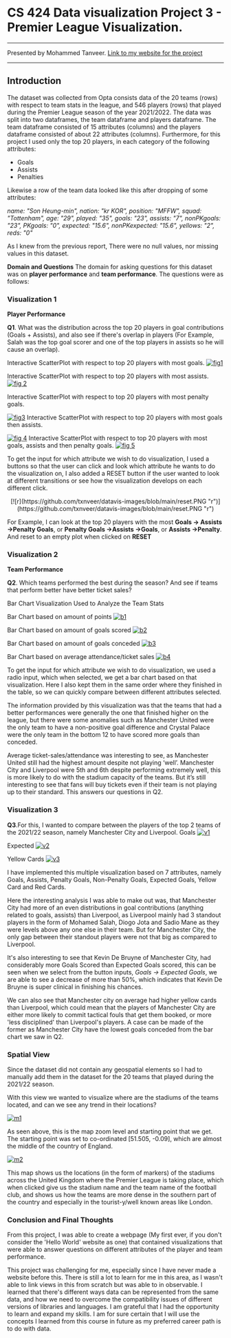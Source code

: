 # CS 424 Data visualization Project 3 - Premier League Visualization.

------------


Presented by Mohammed Tanveer.
<a href ='txnveer.github.io'> Link to my website for the project <a>

------------


## Introduction
The dataset was collected from Opta consists data of the 20 teams (rows) with respect to team stats in the league, and 546 players (rows) that played during the Premier League season of the year 2021/2022. The data was split into two dataframes, the team dataframe and players dataframe. The team dataframe consisted of 15 attributes (columns) and the players dataframe consisted of about 22 attributes (columns). Furthermore, for this project I used only the top 20 players, in each category of the following attributes:

- Goals
- Assists
- Penalties

Likewise a row of the team data looked like this after dropping of some attributes:

*name: "Son Heung-min", nation: "kr KOR", position: "MFFW", squad: "Tottenham", age: "29", played: "35", goals: "23", assists: "7", nonPKgoals: "23", PKgoals: "0", expected: "15.6", nonPKexpected: "15.6", yellows: "2", reds: "0"*

As I knew from the previous report, There were no null values, nor missing values in this dataset.

**Domain and Questions**
The domain for asking questions for this dataset was on **player performance** and **team performance**. The questions were as follows:
### Visualization 1
**Player Performance**

**Q1**. What was the distribution across the top 20 players in goal contributions (Goals + Assists), and also see if there's overlap in players (For Example, Salah was the top goal scorer and one of the top players in assists so he will cause an overlap).

Interactive ScatterPlot with respect to top 20 players with most goals.
[![fig1](https://github.com/txnveer/datavis-images/blob/main/scat.png "fig1")](https://github.com/txnveer/datavis-images/blob/main/scat.png "fig1")

Interactive ScatterPlot with respect to top 20 players with most assists.
[![fig 2](https://github.com/txnveer/datavis-images/blob/main/scat2.PNG "fig 2")](https://github.com/txnveer/datavis-images/blob/main/scat2.PNG "fig 2")

Interactive ScatterPlot with respect to top 20 players with most penalty goals.

[![fig3](https://github.com/txnveer/datavis-images/blob/main/scat3.PNG "fig3")](https://github.com/txnveer/datavis-images/blob/main/scat3.PNG "fig3")
Interactive ScatterPlot with respect to top 20 players with most goals then assists.

[![fig 4](https://github.com/txnveer/datavis-images/blob/main/scat4.PNG "fig 4")](https://github.com/txnveer/datavis-images/blob/main/scat4.PNG "fig 4")
Interactive ScatterPlot with respect to top 20 players with most goals, assists and then penalty goals.
[![fig 5](https://github.com/txnveer/datavis-images/blob/main/scat4%2B5.PNG "fig 5")](https://github.com/txnveer/datavis-images/blob/main/scat4%2B5.PNG "fig 5")

To get the input for which attribute we wish to do visualization, I used a buttons so that the user can click and look which attribute he wants to do the visualization on, I also added a RESET button if the user wanted to look at different transitions or see how the visualization develops on each different click. 

<div style="text-align: center;">[![r](https://github.com/txnveer/datavis-images/blob/main/reset.PNG "r")](https://github.com/txnveer/datavis-images/blob/main/reset.PNG "r")</div>

For Example, I can look at the top 20 players with the most **Goals → Assists →Penalty Goals**, or **Penalty Goals  →Assists →Goals**, or **Assists →Penalty**. And reset to an empty plot when clicked on **RESET**

### Visualization 2
**Team Performance**

**Q2**. Which teams performed the best during the season? And see if teams that perform better have better ticket sales?

Bar Chart Visualization Used to Analyze the Team Stats

Bar Chart based on amount of points
[![b1](https://github.com/txnveer/datavis-images/blob/main/bar1.PNG "b1")](https://github.com/txnveer/datavis-images/blob/main/bar1.PNG "b1")

Bar Chart based on amount of goals scored
[![b2](https://github.com/txnveer/datavis-images/blob/main/bar2.PNG "b2")](https://github.com/txnveer/datavis-images/blob/main/bar2.PNG "b2")

Bar Chart based on amount of goals conceded
[![b3](https://github.com/txnveer/datavis-images/blob/main/bar3.PNG "b3")](https://github.com/txnveer/datavis-images/blob/main/bar3.PNG "b3")

Bar Chart based on average attendance/ticket sales
[![b4](https://github.com/txnveer/datavis-images/blob/main/bar4.PNG "b4")](https://github.com/txnveer/datavis-images/blob/main/bar4.PNG "b4")

To get the input for which attribute we wish to do visualization, we used a radio input, which when selected, we get a bar chart based on that visualization. Here I also kept them in the same order where they finished in the table, so we can quickly compare between different attributes selected.

The information provided by this visualization was that the teams that had a better performances were generally the one that finished higher on the league, but there were some anomalies such as Manchester United were the only team to have a non-positive goal difference and Crystal Palace were the only team in the bottom 12 to have scored more goals than conceded.

Average ticket-sales/attendance was interesting to see, as Manchester United still had the highest amount despite not playing ‘well’. Manchester City and Liverpool were 5th and 6th despite performing extremely well, this is more likely to do with the stadium capacity of the teams. But it’s still interesting to see that fans will buy tickets even if their team is not playing up to their standard. This answers our questions in Q2.

### Visualization 3
**Q3**.For this, I wanted to compare between the players of the top 2 teams of the 2021/22 season, namely Manchester City and Liverpool. 
Goals
[![v1](https://github.com/txnveer/datavis-images/blob/main/m1.PNG "v1")](https://github.com/txnveer/datavis-images/blob/main/m1.PNG "v1")

Expected
[![v2](https://github.com/txnveer/datavis-images/blob/main/m2.png "v2")](https://github.com/txnveer/datavis-images/blob/main/m2.png "v2")

Yellow Cards
[![v3](https://github.com/txnveer/datavis-images/blob/main/m3.PNG "v3")](https://github.com/txnveer/datavis-images/blob/main/m3.PNG "v3")

I have implemented this multiple visualization based on 7 attributes, namely Goals, Assists, Penalty Goals, Non-Penalty Goals, Expected Goals, Yellow Card and Red Cards.

Here the interesting analysis I was able to make out was, that Manchester City had more of an even distributions in goal contributions (anything related to goals, assists) than Liverpool, as Liverpool mainly had 3 standout players in the form of Mohamed Salah, Diogo Jota and Sadio Mane as they were levels above any one else in their team. But for Manchester City, the only gap between their standout players were not that big as compared to Liverpool.

It's also interesting to see that Kevin De Bruyne of Manchester City, had considerably more Goals Scored than Expected Goals scored, this can be seen when we select from the button inputs, *Goals → Expected Goals*, we are able to see a decrease of more than 50%, which indicates that Kevin De Bruyne is super clinical in finishing his chances.

We can also see that Manchester city on average had higher yellow cards than Liverpool, which could mean that the players of Manchester City are either more likely to commit tactical fouls that get them booked, or more 'less disciplined' than Liverpool's players. A case can be made of the former as Manchester City have the lowest goals conceded from the bar chart we saw in Q2.

### Spatial View
Since the dataset did not contain any geospatial elements so I had to manually add them in the dataset for the 20 teams that played during the 2021/22 season.

With this view we wanted to visualize where are the stadiums of the teams located, and can we see any trend in their locations?

[![m1](https://github.com/txnveer/datavis-images/blob/main/s1.PNG "m1")](https://github.com/txnveer/datavis-images/blob/main/s1.PNG "m1")

As seen above, this is the map zoom level and starting point that we get. The starting point was set to co-ordinated [51.505, -0.09], which are almost the middle of the country of England.

[![m2](https://github.com/txnveer/datavis-images/blob/main/s2.PNG "m2")](https://github.com/txnveer/datavis-images/blob/main/s2.PNG "m2")

This map shows us the locations (in the form of markers) of the stadiums across the United Kingdom where the Premier League is taking place, which when clicked give us the stadium name and the team name of the football club, and shows us how the teams are more dense in the southern part of the country and especially in the tourist-y/well known areas like London.

### Conclusion and Final Thoughts
From this project, I was able to create a webpage (My first ever, if you don't consider the 'Hello World' website as one) that contained visualizations that were able to answer questions on different attributes of the player and team performance.

This project was challenging for me, especially since I have never made a website before this. There is still a lot to learn for me in this area, as I wasn't able to link views in this from scratch but was able to in observable. I learned that there's different ways data can be represented from the same data, and how we need to overcome the compatibility issues of different versions of libraries and languages. I am grateful that I had the opportunity to learn and expand my skills. I am for sure certain that I will use the concepts I learned from this course in future as my preferred career path is to do with data.

